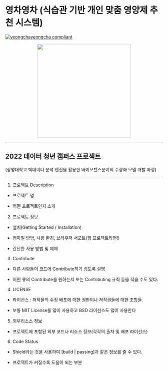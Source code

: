 # 영차영차 (식습관 기반 개인 맞춤 영양제 추천 시스템)  
[![yeongchayeongcha compliant](https://img.shields.io/badge/project-yeongchayeongcha-yellow)](https://github.com/ourkofe/yeongchayeongcha)  
<p align="center"><img src="https://user-images.githubusercontent.com/104803703/186654412-7172e77c-da2c-4dc0-a64a-91bee9031540.png" height="300px" width="300px"></p>  

----------  

## 2022 데이터 청년 캠퍼스 프로젝트 
(상명대학교 빅데이터 분석 엔진을 활용한 바이오헬스분야의 수량화 모델 개발 과정)  

-----------  

1. 프로젝트 Description
- 프로젝트 명

- 어떤 프로젝트인지 소개


2. 프로젝트 정보
- 설치(Getting Started / Installation)

- 컴파일 방법, 사용 환경, 브라우저 서포트(웹 프로젝트라면!)

- 간단한 사용 방법 및 예제


3. Contribute
- 다른 사람들이 코드에 Contribute하기 쉽도록 설명

- 어떤 류의 Contribute를 원하는지 또는 Contributing 규칙 등을 적을 수도 있다.


4. LICENSE
- 라이선스 : 저작물의 수정 배포에 대한 권한이나 저작권들에 대한 조항들

- 보통 MIT License를 많이 사용하고 BSD 라이선스도 많이 사용한다


5. 외부리소스 정보
- 프로젝트에 포함된 외부 코드나 리소스 정보(각각의 출처 및 배포 라이선스)


6. Code Status
- Shield라는 것을 사용하여 [build | passing]과 같은 정보를 줄 수 있다.

- 프로젝트가 커질수록 도움이 되는 부분
